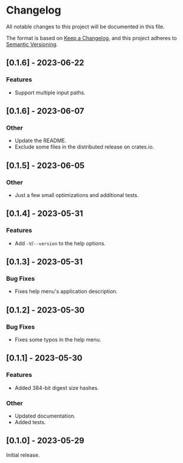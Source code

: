 # Changelog

All notable changes to this project will be documented in this file.

The format is based on [Keep a Changelog](https://keepachangelog.com/en/1.0.0/),
and this project adheres to [Semantic Versioning](https://semver.org/spec/v2.0.0.html).

## [0.1.6] - 2023-06-22

### Features

- Support multiple input paths.

## [0.1.6] - 2023-06-07

### Other

- Update the README.
- Exclude some files in the distributed release on crates.io.

## [0.1.5] - 2023-06-05

### Other

- Just a few small optimizations and additional tests.

## [0.1.4] - 2023-05-31

### Features

- Add `-V`/`--version` to the help options.

## [0.1.3] - 2023-05-31

### Bug Fixes

- Fixes help menu's application description.

## [0.1.2] - 2023-05-30

### Bug Fixes

- Fixes some typos in the help menu.

## [0.1.1] - 2023-05-30

### Features

- Added 384-bit digest size hashes.

### Other

- Updated documentation.
- Added tests.

## [0.1.0] - 2023-05-29

Initial release.
